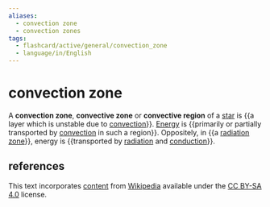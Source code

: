 ```yaml
---
aliases:
  - convection zone
  - convection zones
tags:
  - flashcard/active/general/convection_zone
  - language/in/English
---
```


# convection zone

A __convection zone__, __convective zone__ or __convective region__ of a [star](star.md) is {{a layer which is unstable due to [convection](convection.md)}}. [Energy](energy.md) is {{primarily or partially transported by [convection](convection%20(heat%20transfer).md) in such a region}}. Oppositely, in {{a [radiation zone](radiation%20zone.md)}}, energy is {{transported by [radiation](radiation.md) and [conduction](thermal%20conduction.md)}}. <!--SR:!2025-01-05,140,310!2025-04-10,213,310!2024-09-12,59,310!2025-05-18,250,330-->

## references

This text incorporates [content](https://en.wikipedia.org/wiki/convection_zone) from [Wikipedia](Wikipedia.md) available under the [CC BY-SA 4.0](https://creativecommons.org/licenses/by-sa/4.0/) license.
